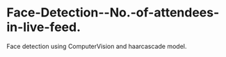# Face-Detection--No.-of-attendees-in-live-feed.
Face detection using ComputerVision and haarcascade model. 
